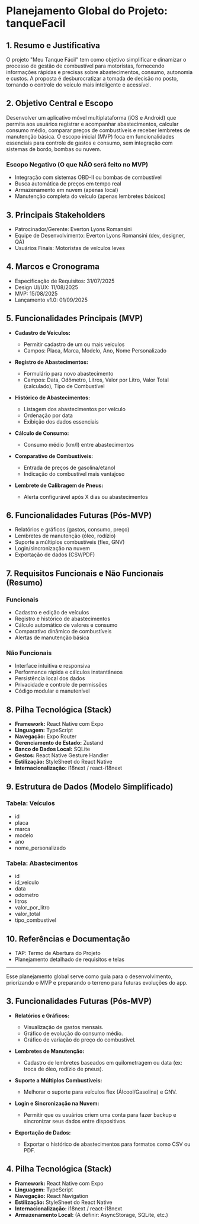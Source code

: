 
# Planejamento Global do Projeto: tanqueFacil

## 1. Resumo e Justificativa

O projeto "Meu Tanque Fácil" tem como objetivo simplificar e dinamizar o processo de gestão de combustível para motoristas, fornecendo informações rápidas e precisas sobre abastecimentos, consumo, autonomia e custos. A proposta é desburocratizar a tomada de decisão no posto, tornando o controle do veículo mais inteligente e acessível.

## 2. Objetivo Central e Escopo

Desenvolver um aplicativo móvel multiplataforma (iOS e Android) que permita aos usuários registrar e acompanhar abastecimentos, calcular consumo médio, comparar preços de combustíveis e receber lembretes de manutenção básica. O escopo inicial (MVP) foca em funcionalidades essenciais para controle de gastos e consumo, sem integração com sistemas de bordo, bombas ou nuvem.

### Escopo Negativo (O que NÃO será feito no MVP)
- Integração com sistemas OBD-II ou bombas de combustível
- Busca automática de preços em tempo real
- Armazenamento em nuvem (apenas local)
- Manutenção completa do veículo (apenas lembretes básicos)

## 3. Principais Stakeholders
- Patrocinador/Gerente: Everton Lyons Romansini
- Equipe de Desenvolvimento: Everton Lyons Romansini (dev, designer, QA)
- Usuários Finais: Motoristas de veículos leves

## 4. Marcos e Cronograma
- Especificação de Requisitos: 31/07/2025
- Design UI/UX: 11/08/2025
- MVP: 15/08/2025
- Lançamento v1.0: 01/09/2025

## 5. Funcionalidades Principais (MVP)

- **Cadastro de Veículos:**
  - Permitir cadastro de um ou mais veículos
  - Campos: Placa, Marca, Modelo, Ano, Nome Personalizado

- **Registro de Abastecimentos:**
  - Formulário para novo abastecimento
  - Campos: Data, Odômetro, Litros, Valor por Litro, Valor Total (calculado), Tipo de Combustível

- **Histórico de Abastecimentos:**
  - Listagem dos abastecimentos por veículo
  - Ordenação por data
  - Exibição dos dados essenciais

- **Cálculo de Consumo:**
  - Consumo médio (km/l) entre abastecimentos

- **Comparativo de Combustíveis:**
  - Entrada de preços de gasolina/etanol
  - Indicação do combustível mais vantajoso

- **Lembrete de Calibragem de Pneus:**
  - Alerta configurável após X dias ou abastecimentos

## 6. Funcionalidades Futuras (Pós-MVP)

- Relatórios e gráficos (gastos, consumo, preço)
- Lembretes de manutenção (óleo, rodízio)
- Suporte a múltiplos combustíveis (flex, GNV)
- Login/sincronização na nuvem
- Exportação de dados (CSV/PDF)

## 7. Requisitos Funcionais e Não Funcionais (Resumo)

### Funcionais
- Cadastro e edição de veículos
- Registro e histórico de abastecimentos
- Cálculo automático de valores e consumo
- Comparativo dinâmico de combustíveis
- Alertas de manutenção básica

### Não Funcionais
- Interface intuitiva e responsiva
- Performance rápida e cálculos instantâneos
- Persistência local dos dados
- Privacidade e controle de permissões
- Código modular e manutenível

## 8. Pilha Tecnológica (Stack)

- **Framework:** React Native com Expo
- **Linguagem:** TypeScript
- **Navegação:** Expo Router
- **Gerenciamento de Estado:** Zustand
- **Banco de Dados Local:** SQLite
- **Gestos:** React Native Gesture Handler
- **Estilização:** StyleSheet do React Native
- **Internacionalização:** i18next / react-i18next

## 9. Estrutura de Dados (Modelo Simplificado)

### Tabela: Veículos
- id
- placa
- marca
- modelo
- ano
- nome_personalizado

### Tabela: Abastecimentos
- id
- id_veiculo
- data
- odometro
- litros
- valor_por_litro
- valor_total
- tipo_combustivel

## 10. Referências e Documentação

- TAP: Termo de Abertura do Projeto
- Planejamento detalhado de requisitos e telas

---
Esse planejamento global serve como guia para o desenvolvimento, priorizando o MVP e preparando o terreno para futuras evoluções do app.

## 3. Funcionalidades Futuras (Pós-MVP)

- **Relatórios e Gráficos:**
  - Visualização de gastos mensais.
  - Gráfico de evolução do consumo médio.
  - Gráfico de variação do preço do combustível.

- **Lembretes de Manutenção:**
  - Cadastro de lembretes baseados em quilometragem ou data (ex: troca de óleo, rodízio de pneus).

- **Suporte a Múltiplos Combustíveis:**
  - Melhorar o suporte para veículos flex (Álcool/Gasolina) e GNV.

- **Login e Sincronização na Nuvem:**
  - Permitir que os usuários criem uma conta para fazer backup e sincronizar seus dados entre dispositivos.

- **Exportação de Dados:**
  - Exportar o histórico de abastecimentos para formatos como CSV ou PDF.

## 4. Pilha Tecnológica (Stack)

- **Framework:** React Native com Expo
- **Linguagem:** TypeScript
- **Navegação:** React Navigation
- **Estilização:** StyleSheet do React Native
- **Internacionalização:** i18next / react-i18next
- **Armazenamento Local:** (A definir: AsyncStorage, SQLite, etc.)
